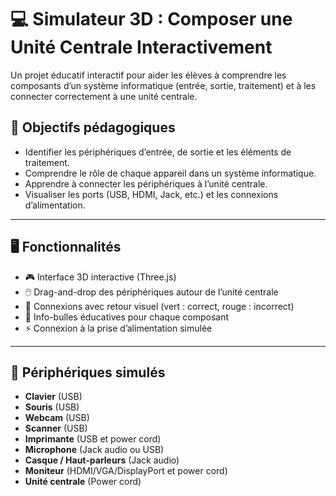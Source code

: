 # 💻 Simulateur 3D : Composer une Unité Centrale Interactivement

Un projet éducatif interactif pour aider les élèves à comprendre les composants d’un système informatique (entrée, sortie, traitement) et à les connecter correctement à une unité centrale.

## 🎯 Objectifs pédagogiques

- Identifier les périphériques d’entrée, de sortie et les éléments de traitement.
- Comprendre le rôle de chaque appareil dans un système informatique.
- Apprendre à connecter les périphériques à l’unité centrale.
- Visualiser les ports (USB, HDMI, Jack, etc.) et les connexions d’alimentation.

---

## 🖥️ Fonctionnalités

- 🎮 Interface 3D interactive (Three.js)
- 🖱️ Drag-and-drop des périphériques autour de l’unité centrale
- 🔌 Connexions avec retour visuel (vert : correct, rouge : incorrect)
- 🧠 Info-bulles éducatives pour chaque composant
- ⚡ Connexion à la prise d’alimentation simulée

---

## 🧩 Périphériques simulés

- **Clavier** (USB)  
- **Souris** (USB)  
- **Webcam** (USB)  
- **Scanner** (USB)  
- **Imprimante** (USB et power cord)  
- **Microphone** (Jack audio ou USB)  
- **Casque / Haut-parleurs** (Jack audio)  
- **Moniteur** (HDMI/VGA/DisplayPort et power cord)  
- **Unité centrale** (Power cord)